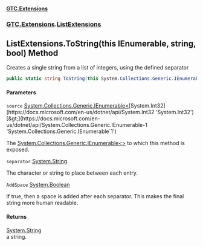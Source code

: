 #### [GTC.Extensions](GTC.Extensions.md 'GTC.Extensions')
### [GTC.Extensions](GTC.Extensions.md#GTC.Extensions 'GTC.Extensions').[ListExtensions](GTC.Extensions.md#GTC.Extensions.ListExtensions 'GTC.Extensions.ListExtensions')

## ListExtensions.ToString(this IEnumerable<int>, string, bool) Method

Creates a single string from a list of integers, using the defined separator

```csharp
public static string ToString(this System.Collections.Generic.IEnumerable<int> source, string separator, bool AddSpace);
```
#### Parameters

<a name='GTC.Extensions.ListExtensions.ToString(thisSystem.Collections.Generic.IEnumerable_int_,string,bool).source'></a>

`source` [System.Collections.Generic.IEnumerable&lt;](https://docs.microsoft.com/en-us/dotnet/api/System.Collections.Generic.IEnumerable-1 'System.Collections.Generic.IEnumerable`1')[System.Int32](https://docs.microsoft.com/en-us/dotnet/api/System.Int32 'System.Int32')[&gt;](https://docs.microsoft.com/en-us/dotnet/api/System.Collections.Generic.IEnumerable-1 'System.Collections.Generic.IEnumerable`1')

The [System.Collections.Generic.IEnumerable&lt;&gt;](https://docs.microsoft.com/en-us/dotnet/api/System.Collections.Generic.IEnumerable-1 'System.Collections.Generic.IEnumerable`1') to which this method is exposed.

<a name='GTC.Extensions.ListExtensions.ToString(thisSystem.Collections.Generic.IEnumerable_int_,string,bool).separator'></a>

`separator` [System.String](https://docs.microsoft.com/en-us/dotnet/api/System.String 'System.String')

The character or string to place between each entry.

<a name='GTC.Extensions.ListExtensions.ToString(thisSystem.Collections.Generic.IEnumerable_int_,string,bool).AddSpace'></a>

`AddSpace` [System.Boolean](https://docs.microsoft.com/en-us/dotnet/api/System.Boolean 'System.Boolean')

If true, then a space is added after each separator. This makes the final string more human readable.

#### Returns
[System.String](https://docs.microsoft.com/en-us/dotnet/api/System.String 'System.String')  
a string.